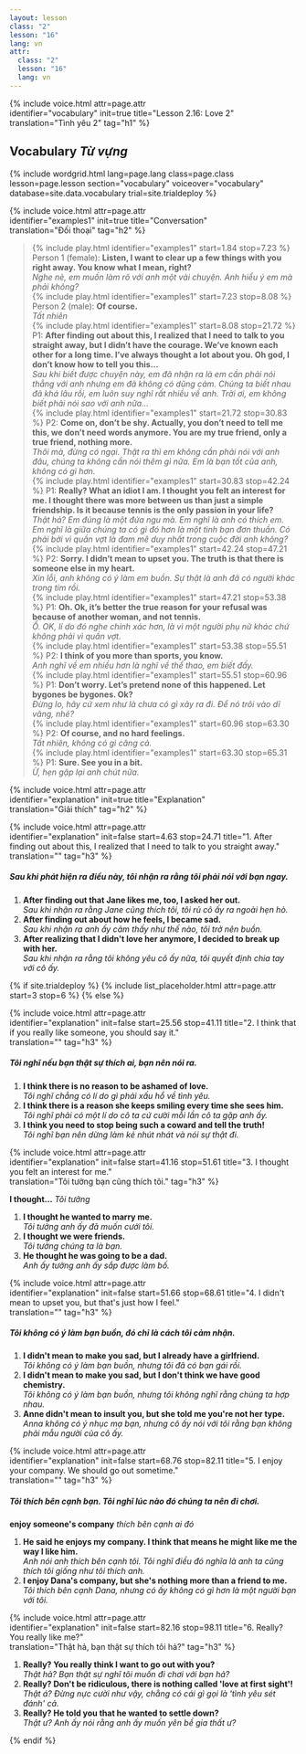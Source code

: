 ```yaml
---
layout: lesson
class: "2"
lesson: "16"
lang: vn
attr:
  class: "2"
  lesson: "16"
  lang: vn
---
```


{%  include voice.html attr=page.attr  
	identifier="vocabulary"  init=true
	title="Lesson 2.16: Love 2"        
	translation="Tình yêu 2"
    tag="h1" %}

## Vocabulary   *Từ vựng*


{% include wordgrid.html lang=page.lang
		class=page.class 
		lesson=page.lesson 
		section="vocabulary"
		voiceover="vocabulary"
		database=site.data.vocabulary 
		trial=site.trialdeploy %}	

{%  include voice.html attr=page.attr  
	identifier="examples1"  init=true
	title="Conversation"        
	translation="Đối thoại"
    tag="h2" %}

> {% include play.html identifier="examples1" start=1.84 stop=7.23 %} Person 1 (female): **Listen, I want to clear up a few things with you right away. You know what I mean, right?**   
*Nghe nè, em muốn làm rõ với anh một vài chuyện. Anh hiểu ý em mà phải không?*    
> {% include play.html identifier="examples1" start=7.23 stop=8.08 %} Person 2 (male): **Of course.**   
*Tất nhiên*   
> {% include play.html identifier="examples1" start=8.08 stop=21.72 %} P1: **After finding out about this, I realized that I need to talk to you straight away, but I didn’t have the courage. We’ve known each other for a long time. I’ve always thought a lot about you. Oh god, I don’t know how to tell you this...**   
*Sau khi biết được chuyện này, em đã nhận ra là em cần phải nói thẳng với anh nhưng em đã không có dũng cảm. Chúng ta biết nhau đã khá lâu rồi, em luôn suy nghĩ rất nhiều về anh. Trời ơi, em không biết phải nói sao với anh nữa...*    
> {% include play.html identifier="examples1" start=21.72 stop=30.83 %} P2: **Come on, don’t be shy. Actually, you don’t need to tell me this, we don’t need words anymore. You are my true friend, only a true friend, nothing more.**   
*Thôi mà, đừng có ngại. Thật ra thì em không cần phải nói với anh đâu, chúng ta không cần nói thêm gì nữa. Em là bạn tốt của anh, không có gì hơn.*  
> {% include play.html identifier="examples1" start=30.83 stop=42.24 %} P1: **Really? What an idiot I am. I thought you felt an interest for me. I thought there was more between us than just a simple friendship. Is it because tennis is the only passion in your life?**   
*Thật hả? Em đúng là một đứa ngu mà. Em nghĩ là anh có thích em. Em nghĩ là giữa chúng ta có gì đó hơn là một tình bạn đơn thuần. Có phải bởi vì quần vợt là đam mê duy nhất trong cuộc đời anh không?*   
> {% include play.html identifier="examples1" start=42.24 stop=47.21 %} P2: **Sorry. I didn’t mean to upset you. The truth is that there is someone else in my heart.**    
*Xin lỗi, anh không có ý làm em buồn. Sự thật là anh đã có người khác trong tim rồi.*    
> {% include play.html identifier="examples1" start=47.21 stop=53.38 %} P1: **Oh. Ok, it’s better the true reason for your refusal was because of another woman, and not tennis.**    
*Ồ. OK, lí do đó nghe chính xác hơn, là vì một người phụ nữ khác chứ không phải vì quần vợt.*   
> {% include play.html identifier="examples1" start=53.38 stop=55.51 %} P2: **I think of you more than sports, you know.**  
*Anh nghĩ về em nhiều hơn là nghĩ về thể thao, em biết đấy.*    
> {% include play.html identifier="examples1" start=55.51 stop=60.96 %} P1: **Don’t worry. Let’s pretend none of this happened. Let bygones be bygones. Ok?**    
*Đừng lo, hãy cứ xem như là chưa có gì xảy ra đi. Để nó trôi vào dĩ vãng, nhé?*    
> {% include play.html identifier="examples1" start=60.96 stop=63.30 %} P2: **Of course, and no hard feelings.**   
*Tất nhiên, không có gì căng cả.*     
> {% include play.html identifier="examples1" start=63.30 stop=65.31 %} P1: **Sure. See you in a bit.**    
*Ừ, hẹn gặp lại anh chút nữa.*    

{%  include voice.html attr=page.attr  
	identifier="explanation"  init=true
	title="Explanation"        
	translation="Giải thích"
    tag="h2" %}

{%  include voice.html attr=page.attr  
	identifier="explanation"  init=false start=4.63 stop=24.71
	title="1. After finding out about this, I realized that I need to talk to you straight away."        
	translation=""
    tag="h3" %}
##### *Sau khi phát hiện ra điều này, tôi nhận ra rằng tôi phải nói với bạn ngay.*
1. **After finding out that Jane likes me, too, I asked her out.**  
*Sau khi nhận ra rằng Jane cũng thích tôi, tôi rủ cô ấy ra ngoài hẹn hò.*     
2. **After finding out about how he feels, I became sad.**  
*Sau khi nhận ra anh ấy cảm thấy như thế nào, tôi trở nên buồn.*    
3. **After realizing that I didn't love her anymore, I decided to break up with her.**  
*Sau khi nhận ra rằng tôi không yêu cô ấy nữa, tôi quyết định chia tay với cô ấy.*    

{% if site.trialdeploy %}
  {% include list_placeholder.html  attr=page.attr     start=3 stop=6 %}
  {% else %}

{%  include voice.html attr=page.attr  
	identifier="explanation"  init=false start=25.56 stop=41.11
	title="2. I think that if you really like someone, you should say it."        
	translation=""
    tag="h3" %}
##### *Tôi nghĩ nếu bạn thật sự thích ai, bạn nên nói ra.*
1. **I think there is no reason to be ashamed of love.**  
*Tôi nghĩ chẳng có lí do gì phải xấu hổ về tình yêu.*    
2. **I think there is a reason she keeps smiling every time she sees him.**   
*Tôi nghĩ phải có một lí do cô ta cứ cười mỗi lần cô ta gặp anh ấy.*   
3. **I think you need to stop being such a coward and tell the truth!**  
*Tôi nghĩ bạn nên dừng làm kẻ nhút nhát và nói sự thật đi.*    

{%  include voice.html attr=page.attr  
	identifier="explanation"  init=false start=41.16 stop=51.61
	title="3. I thought you felt an interest for me."        
	translation="Tôi tưởng bạn cũng thích tôi."
    tag="h3" %}

**I thought...**     *Tôi tưởng*

1. **I thought he wanted to marry me.**  
*Tôi tưởng anh ấy đã muốn cưới tôi.*    
2. **I thought we were friends.**  
*Tôi tưởng chúng ta là bạn.*   
3. **He thought he was going to be a dad.**  
*Anh ấy tưởng anh ấy sắp được làm bố.*   

{%  include voice.html attr=page.attr  
	identifier="explanation"  init=false start=51.66 stop=68.61
	title="4. I didn't mean to upset you, but that's just how I feel."        
	translation=""
    tag="h3" %}
##### *Tôi không có ý làm bạn buồn, đó chỉ là cách tôi cảm nhận.*
1. **I didn't mean to make you sad, but I already have a girlfriend.**  
*Tôi không có ý làm bạn buồn, nhưng tôi đã có bạn gái rồi.*   
2. **I didn't mean to make you sad, but I don't think we have good chemistry.**  
*Tôi không có ý làm bạn buồn, nhưng tôi không nghĩ rằng chúng ta hợp nhau.*   
3. **Anne didn't mean to insult you, but she told me you're not her type.**  
*Anna không có ý nhục mạ bạn, nhưng cô ấy nói với tôi rằng bạn không phải mẫu người của cô ấy.*   

{%  include voice.html attr=page.attr  
	identifier="explanation"  init=false start=68.76 stop=82.11
	title="5. I enjoy your company. We should go out sometime."        
	translation=""
    tag="h3" %}
##### *Tôi thích bên cạnh bạn. Tôi nghĩ lúc nào đó chúng ta nên đi chơi.*
**enjoy someone's company**     *thích bên cạnh ai đó*

1. **He said he enjoys my company. I think that means he might like me the way I like him.**  
*Anh nói anh thích bên cạnh tôi. Tôi nghĩ điều đó nghĩa là anh ta cũng thích tôi giống như tôi thích anh.*    
2. **I enjoy Dana's company, but she's nothing more than a friend to me.**  
*Tôi thích bên cạnh Dana, nhưng có ấy không có gì hơn là một người bạn với tôi.*    

{%  include voice.html attr=page.attr  
	identifier="explanation"  init=false start=82.16 stop=98.11
	title="6. Really? You really like me?"        
	translation="Thật hả, bạn thật sự thích tôi hả?"
    tag="h3" %}

1. **Really? You really think I want to go out with you?**  
*Thật hả? Bạn thật sự nghĩ tôi muốn đi chơi với bạn hả?*    
2. **Really? Don't be ridiculous, there is nothing called 'love at first sight'!**  
*Thật á? Đừng nực cười như vậy, chằng có cái gì gọi là 'tình yêu sét đánh' cả.*
3. **Really? He told you that he wanted to settle down?**  
*Thật ư? Anh ấy nói rằng anh ấy muốn yên bề gia thất ư?*   

  {% endif %}
